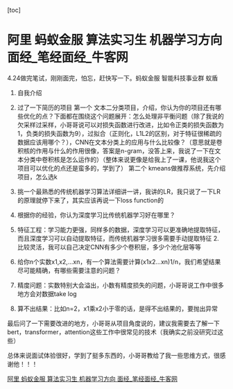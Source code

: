 [toc]

# 阿里 蚂蚁金服 算法实习生 机器学习方向 面经_笔经面经_牛客网

4.24做完笔试，刚刚面完，怕忘，赶快写一下。蚂蚁金服 智能科技事业群 蚁盾

1. 自我介绍
2. 过了一下简历的项目
第一个 文本二分类项目，介绍，你认为你的项目还有哪些优化的点？下面都在围绕这个问题展开：怎么处理非平衡问题（除了我说的欠采样过采样，小哥哥说可以对损失函数进行改进，比如令正类的损失函数为1，负类的损失函数为9），过拟合（正则化，L1L2的区别，对于特征很稀疏的数据应该用哪个？），CNN在文本分类上的应用与什么比较像？（意思就是卷积核的作用与什么的作用很像，答案是n-gram，没答上来，我说了一下在文本分类中卷积核是怎么运作的）（整体来说更像是给我上了一课，他说我这个项目可以优化的点还是蛮多的，学到了）
第二个 kmeans做推荐系统，先介绍项目，怎么选k
3. 挑一个最熟悉的传统机器学习算法详细讲一讲，我讲的LR，我只说了一下LR的原理就停下来了，其实应该再说一下loss function的
4. 根据你的经验，你认为深度学习比传统机器学习好在哪里？
1. 特征工程：学习能力更强，同样多的数据，深度学习可以更准确地提取特征，而且深度学习可以自动提取特征，而传统机器学习很多需要手动提取特征 2. 比较灵活，我可以自己决定CNN有多少个卷积层，多少个池化层等等

5. 给你n个实数x1,x2,...xn，有一个算法需要计算(x1x2...xn)1/n，我们希望结果尽可能精确，有哪些需要注意的问题？
1. 精度问题：实数特别大会溢出，小数有精度损失的问题，小哥哥说工作中很多地方会对数据take log  
2. 算不出结果：比如n=2，x1乘x2小于零的话，是得不出结果的，要抛出异常

最后问了一下需要改进的地方，小哥哥从项目角度说的，建议我需要去了解一下bert，transformer，attention这些工作中很常见的技术（我确实之前没研究过这些）

总体来说面试体验很好，学到了挺多东西的，小哥哥教给了我一些思维方式，很感谢他！！！

[阿里 蚂蚁金服 算法实习生 机器学习方向 面经_笔经面经_牛客网](https://www.nowcoder.com/discuss/420805)
